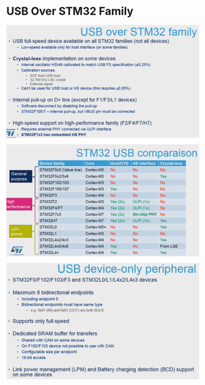 # USB Over STM32 Family

![](./images/usb_stm32.png)

![](./images/stm32_usb_comparison.png)

![](./images/stm32_usb_only.png)

